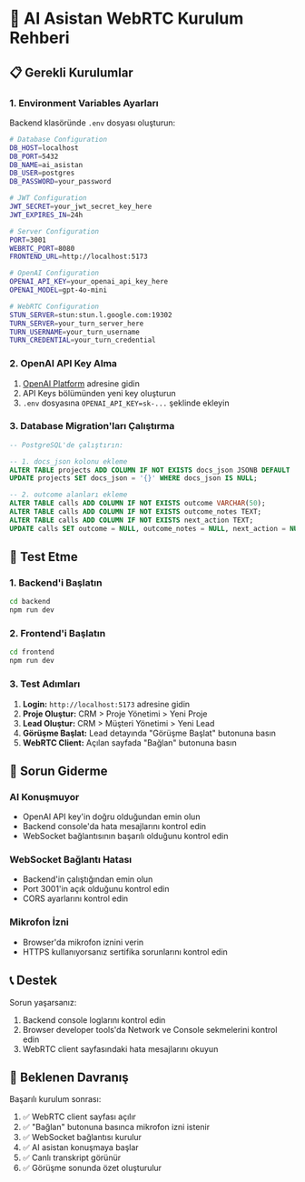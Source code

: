 # 🤖 AI Asistan WebRTC Kurulum Rehberi

## 📋 **Gerekli Kurulumlar**

### 1. **Environment Variables Ayarları**

Backend klasöründe `.env` dosyası oluşturun:

```bash
# Database Configuration
DB_HOST=localhost
DB_PORT=5432
DB_NAME=ai_asistan
DB_USER=postgres
DB_PASSWORD=your_password

# JWT Configuration
JWT_SECRET=your_jwt_secret_key_here
JWT_EXPIRES_IN=24h

# Server Configuration
PORT=3001
WEBRTC_PORT=8080
FRONTEND_URL=http://localhost:5173

# OpenAI Configuration
OPENAI_API_KEY=your_openai_api_key_here
OPENAI_MODEL=gpt-4o-mini

# WebRTC Configuration
STUN_SERVER=stun:stun.l.google.com:19302
TURN_SERVER=your_turn_server_here
TURN_USERNAME=your_turn_username
TURN_CREDENTIAL=your_turn_credential
```

### 2. **OpenAI API Key Alma**

1. [OpenAI Platform](https://platform.openai.com/) adresine gidin
2. API Keys bölümünden yeni key oluşturun
3. `.env` dosyasına `OPENAI_API_KEY=sk-...` şeklinde ekleyin

### 3. **Database Migration'ları Çalıştırma**

```sql
-- PostgreSQL'de çalıştırın:

-- 1. docs_json kolonu ekleme
ALTER TABLE projects ADD COLUMN IF NOT EXISTS docs_json JSONB DEFAULT '{}';
UPDATE projects SET docs_json = '{}' WHERE docs_json IS NULL;

-- 2. outcome alanları ekleme
ALTER TABLE calls ADD COLUMN IF NOT EXISTS outcome VARCHAR(50);
ALTER TABLE calls ADD COLUMN IF NOT EXISTS outcome_notes TEXT;
ALTER TABLE calls ADD COLUMN IF NOT EXISTS next_action TEXT;
UPDATE calls SET outcome = NULL, outcome_notes = NULL, next_action = NULL WHERE outcome IS NULL;
```

## 🚀 **Test Etme**

### 1. **Backend'i Başlatın**
```bash
cd backend
npm run dev
```

### 2. **Frontend'i Başlatın**
```bash
cd frontend
npm run dev
```

### 3. **Test Adımları**

1. **Login:** `http://localhost:5173` adresine gidin
2. **Proje Oluştur:** CRM > Proje Yönetimi > Yeni Proje
3. **Lead Oluştur:** CRM > Müşteri Yönetimi > Yeni Lead
4. **Görüşme Başlat:** Lead detayında "Görüşme Başlat" butonuna basın
5. **WebRTC Client:** Açılan sayfada "Bağlan" butonuna basın

## 🔧 **Sorun Giderme**

### **AI Konuşmuyor**
- OpenAI API key'in doğru olduğundan emin olun
- Backend console'da hata mesajlarını kontrol edin
- WebSocket bağlantısının başarılı olduğunu kontrol edin

### **WebSocket Bağlantı Hatası**
- Backend'in çalıştığından emin olun
- Port 3001'in açık olduğunu kontrol edin
- CORS ayarlarını kontrol edin

### **Mikrofon İzni**
- Browser'da mikrofon iznini verin
- HTTPS kullanıyorsanız sertifika sorunlarını kontrol edin

## 📞 **Destek**

Sorun yaşarsanız:
1. Backend console loglarını kontrol edin
2. Browser developer tools'da Network ve Console sekmelerini kontrol edin
3. WebRTC client sayfasındaki hata mesajlarını okuyun

## 🎯 **Beklenen Davranış**

Başarılı kurulum sonrası:
1. ✅ WebRTC client sayfası açılır
2. ✅ "Bağlan" butonuna basınca mikrofon izni istenir
3. ✅ WebSocket bağlantısı kurulur
4. ✅ AI asistan konuşmaya başlar
5. ✅ Canlı transkript görünür
6. ✅ Görüşme sonunda özet oluşturulur
